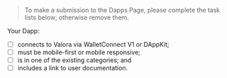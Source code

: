 > To make a submission to the Dapps Page, please complete the task lists
> below; otherwise remove them.

Your Dapp:

- [ ] connects to Valora via WalletConnect V1 or DAppKit;
- [ ] must be mobile-first or mobile responsive;
- [ ] is in one of the existing categories; and
- [ ] includes a link to user documentation.
